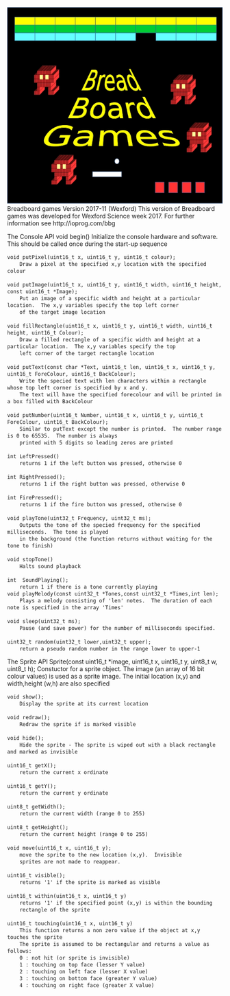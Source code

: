<img src=sitelogo.jpeg>
Breadboard games Version 2017-11 (Wexford)
This version of Breadboard games was developed for Wexford Science week 2017.  For further information see 
http://ioprog.com/bbg

The Console API
    void begin()
        Initialize the console hardware and software.  This should be called once during the start-up sequence
    
    void putPixel(uint16_t x, uint16_t y, uint16_t colour);
        Draw a pixel at the specified x,y location with the specified colour

    void putImage(uint16_t x, uint16_t y, uint16_t width, uint16_t height, const uint16_t *Image);
        Put an image of a specific width and height at a particular location.  The x,y variables specify the top left corner
        of the target image location

    void fillRectangle(uint16_t x, uint16_t y, uint16_t width, uint16_t height, uint16_t Colour);
        Draw a filled rectangle of a specific width and height at a particular location.  The x,y variables specify the top 
        left corner of the target rectangle location

    void putText(const char *Text, uint16_t len, uint16_t x, uint16_t y, uint16_t ForeColour, uint16_t BackColour);
        Write the specied text with len characters within a rectangle whose top left corner is specified by x and y.        
        The text will have the specified forecolour and will be printed in a box filled with BackColour

    void putNumber(uint16_t Number, uint16_t x, uint16_t y, uint16_t ForeColour, uint16_t BackColour);    
        Similar to putText except the number is printed.  The number range is 0 to 65535.  The number is always
        printed with 5 digits so leading zeros are printed

    int LeftPressed()
        returns 1 if the left button was pressed, otherwise 0
        
    int RightPressed();
        returns 1 if the right button was pressed, otherwise 0
        
    int FirePressed();
        returns 1 if the fire button was pressed, otherwise 0
    
    void playTone(uint32_t Frequency, uint32_t ms);
        Outputs the tone of the specied frequency for the specified milliseconds.  The tone is played 
        in the background (the function returns without waiting for the tone to finish)
        
    void stopTone()
        Halts sound playback
        
    int  SoundPlaying();
        return 1 if there is a tone currently playing 
    void playMelody(const uint32_t *Tones,const uint32_t *Times,int len);
        Plays a melody consisting of 'len' notes.  The duration of each note is specified in the array 'Times'
        
    void sleep(uint32_t ms);
        Pause (and save power) for the number of milliseconds specified.
        
    uint32_t random(uint32_t lower,uint32_t upper);   
        return a pseudo random number in the range lower to upper-1
The Sprite API
    Sprite(const uint16_t *image, uint16_t x, uint16_t y, uint8_t w, uint8_t h);
    Constuctor for a sprite object.  The image (an array of 16 bit colour values) is used
    as a sprite image.  The initial location (x,y) and width,height (w,h) are also specified
      
    void show();
        Display the sprite at its current location
      
    void redraw();
        Redraw the sprite if is marked visible
  
    void hide();
        Hide the sprite - The sprite is wiped out with a black rectangle and marked as invisible
        
    uint16_t getX();
        return the current x ordinate
    
    uint16_t getY(); 
        return the current y ordinate
        
    uint8_t getWidth(); 
        return the current width (range 0 to 255)
    
    uint8_t getHeight();
        return the current height (range 0 to 255)  
        
    void move(uint16_t x, uint16_t y);
        move the sprite to the new location (x,y).  Invisible
        sprites are not made to reappear.
        
    uint16_t visible();
        returns '1' if the sprite is marked as visible
    
    uint16_t within(uint16_t x, uint16_t y)
        returns '1' if the specified point (x,y) is within the bounding
        rectangle of the sprite
  
    uint16_t touching(uint16_t x, uint16_t y)
        This function returns a non zero value if the object at x,y touches the sprite
        The sprite is assumed to be rectangular and returns a value as follows:
        0 : not hit (or sprite is invisible)
        1 : touching on top face (lesser Y value)
        2 : touching on left face (lesser X value)
        3 : touching on bottom face (greater Y value)    
        4 : touching on right face (greater X value)
